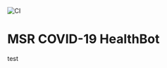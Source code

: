 ![CI](https://github.com/microsoft/covid-vaccine-bot/workflows/CI/badge.svg)
# MSR COVID-19 HealthBot
test
